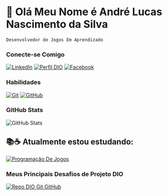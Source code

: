# 👋 Olá Meu Nome é André Lucas Nascimento da Silva

	Desenvolvedor de Jogos Em Aprendizado
	
### Conecte-se Comigo

[![LinkedIn](https://img.shields.io/badge/-LinkedIn-000?style=for-the-badge&logo=linkedin&logoColor=30A3DC)](https://www.linkedin.com/in/lmyth-games-4aa545296/)
[![Perfil DIO](https://img.shields.io/badge/-Meu%20Perfil%20na%20DIO-30A3DC?style=for-the-badge)](https://www.dio.me/users/lmythgames)
[![Facebook](https://img.shields.io/badge/Facebook-000?style=for-the-badge&logo=facebook&logoColor=30A3DC)](https://www.facebook.com/A.L.Castellamare)

### Habilidades

[![Git](https://img.shields.io/badge/Git-000?style=for-the-badge&logo=git&logoColor=E94D5F)](https://git-scm.com/doc)
[![GitHub](https://img.shields.io/badge/GitHub-000?style=for-the-badge&logo=github&logoColor=30A3DC)](https://docs.github.com/)

### GitHub Stats

![GitHub Stats](https://github-readme-stats.vercel.app/api?username=Lmythh&theme=transparent&bg_color=000&border_color=30A3DC&show_icons=true&icon_color=30A3DC&title_color=E94D5F&text_color=FFF)

## 📚☕ Atualmente estou estudando:

[![Programação De Jogos](https://img.shields.io/badge/Programação-000?style=for-the-badge&logo=games)](https://web.dio.me/track/potencia-tech-ifood-desenvolvimento-de-jogos)

### Meus Principais Desafios de Projeto DIO

[![Repo DIO Git GitHub](https://github-readme-stats.vercel.app/api/pin/?username=elidianaandrade&repo=dio-lab-open-source&bg_color=000&border_color=30A3DC&show_icons=true&icon_color=30A3DC&title_color=E94D5F&text_color=FFF)](https://github.com/elidianaandrade/dio-lab-open-source)